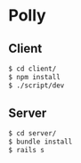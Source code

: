 Polly
=================

## Client

```sh
$ cd client/
$ npm install
$ ./script/dev
```

## Server

```sh
$ cd server/
$ bundle install
$ rails s
```
